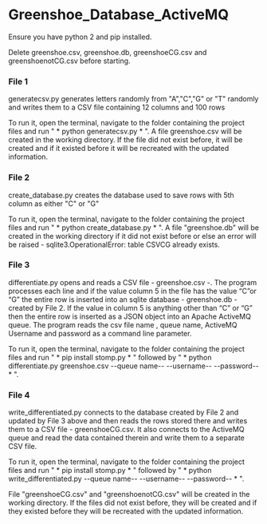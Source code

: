 # Greenshoe_Database_ActiveMQ

Ensure you have python 2 and pip installed.

Delete greenshoe.csv, greenshoe.db, greenshoeCG.csv and greenshoenotCG.csv before starting.

### File 1

generatecsv.py generates letters randomly from "A","C","G" or "T" randomly and writes them to a CSV file containing 12 columns and 100 rows

To run it, open the terminal, navigate to the folder containing the project files and run " * python generatecsv.py * ". 
A file greenshoe.csv will be created in the working directory. If the file did not exist before, it will be created and if it existed before it will be recreated with the updated information.


### File 2

create_database.py creates the database used to save rows with 5th column as either "C" or "G"

To run it, open the terminal, navigate to the folder containing the project files and run " * python create_database.py * ". 
A file "greenshoe.db" will be created in the working directory if it did not exist before or else an error will be raised - sqlite3.OperationalError: table CSVCG already exists.


### File 3

differentiate.py opens and reads a CSV file - greenshoe.csv -. The program processes each line and if the value column 5 in the file has the value “C”or “G” the entire row is inserted into an sqlite database - greenshoe.db - created by File 2.
If the value in column 5 is anything other than “C” or “G” then the entire row is inserted as a JSON object into an Apache ActiveMQ queue. 
The program reads the csv file name , queue name, ActiveMQ Username and password as a command line parameter. 

To run it, open the terminal, navigate to the folder containing the project files and run " * pip install stomp.py * " followed by " * python differentiate.py greenshoe.csv --queue name-- --username-- --password-- * ". 


### File 4

write_differentiated.py connects to the database created by File 2 and updated by File 3 above and then reads the rows stored there and writes them to a CSV file - greenshoeCG.csv.
It also connects to the ActiveMQ queue and read the data contained therein and write them to a separate CSV file.

To run it, open the terminal, navigate to the folder containing the project files and run " * pip install stomp.py * " followed by " * python write_differentiated.py --queue name-- --username-- --password-- * ".

File "greenshoeCG.csv" and "greenshoenotCG.csv" will be created in the working directory. If the files did not exist before, they will be created and if they existed before they will be recreated with the updated information.






